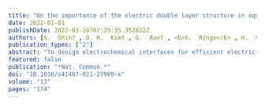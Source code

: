 ```yaml
---
title: "On the importance of the electric double layer structure in aqueous electrocatalysis"
date: 2022-01-01
publishDate: 2022-03-29T07:25:35.352822Z
authors: [S.  Shin† , D. H.  Kim† , G.  Bae† , <b>S.  Ringe</b> , H.  Choi , H.  Lim , C. H.  Choi* , H.  Kim* ]
publication_types: ["2"]
abstract: "To design electrochemical interfaces for efficient electric-chemical energy interconversion, it is critical to reveal the electric double layer (EDL) structure and relate it with electrochemical activity; nonetheless, this has been a long-standing challenge. Of particular, no molecular-level theories have fully explained the characteristic two peaks arising in the potential-dependence of the EDL capacitance, which is sensitively dependent on the EDL structure. We herein demonstrate that our first-principles-based molecular simulation reproduces the experimental capacitance peaks. The origin of two peaks emerging at anodic and cathodic potentials is unveiled to be an electrosorption of ions and a structural phase transition, respectively. We further find a cation complexation gradually modifies the EDL structure and the field strength, which linearly scales the carbon dioxide reduction activity. This study deciphers the complex structural response of the EDL and highlights its catalytic importance, which bridges the mechanistic gap between the EDL structure and electrocatalysis."
featured: false
publication: "*Nat. Commun.*"
doi: "10.1038/s41467-021-27909-x"
volume: "13"
pages: "174"
---
```


